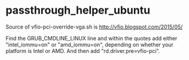 # passthrough_helper_ubuntu


Source of vfio-pci-override-vga.sh is http://vfio.blogspot.com/2015/05/

Find the GRUB_CMDLINE_LINUX line and within the quotes add either "intel_iommu=on" or "amd_iommu=on", depending on whether your platform is Intel or AMD. And then add "rd.driver.pre=vfio-pci".
